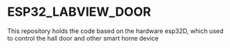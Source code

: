 # ESP32_LABVIEW_DOOR
This repository holds the code based on the hardware esp32D, which used to control the hall door and other smart home device
